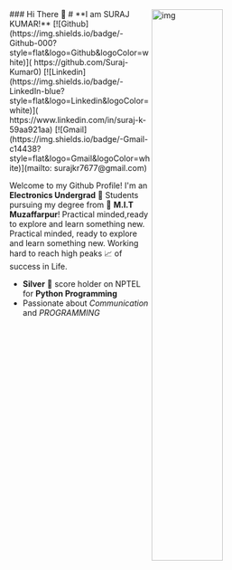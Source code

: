 <img align="right" alt="img" src="https://github.com/terribleloser-Vivek/profile_readme/blob/main/profile.PNG" width="50%" height="auto" />
### Hi There 👋 
# **I am SURAJ KUMAR!**
[![Github](https://img.shields.io/badge/-Github-000?style=flat&logo=Github&logoColor=white)]( https://github.com/Suraj-Kumar0)
[![Linkedin](https://img.shields.io/badge/-LinkedIn-blue?style=flat&logo=Linkedin&logoColor=white)]( https://www.linkedin.com/in/suraj-k-59aa921aa)
[![Gmail](https://img.shields.io/badge/-Gmail-c14438?style=flat&logo=Gmail&logoColor=white)](mailto: surajkr7677@gmail.com)

Welcome to my Github Profile!
I'm an **Electronics Undergrad** 🤖 Students pursuing my degree from 🏫 **M.I.T Muzaffarpur**!
Practical minded,ready to explore and learn something new. 
Practical minded, ready to explore and learn something new. Working hard to reach high peaks 📈 of success in Life.

- **Silver** 🥈 score holder on NPTEL for **Python Programming**
- Passionate about *Communication* and *PROGRAMMING*
